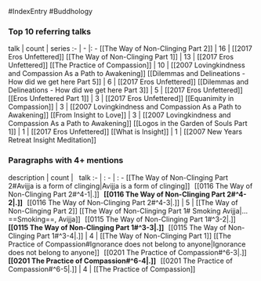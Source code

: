 #IndexEntry #Buddhology

### Top 10 referring talks
talk | count | series
:- | - |: -
[[The Way of Non-Clinging Part 2]] | 16 | [[2017 Eros Unfettered]]
[[The Way of Non-Clinging Part 1]] | 13 | [[2017 Eros Unfettered]]
[[The Practice of Compassion]] | 10 | [[2007 Lovingkindness and Compassion As a Path to Awakening]]
[[Dilemmas and Delineations - How did we get here Part 5]] | 6 | [[2017 Eros Unfettered]]
[[Dilemmas and Delineations - How did we get here Part 3]] | 5 | [[2017 Eros Unfettered]]
[[Eros Unfettered Part 1]] | 3 | [[2017 Eros Unfettered]]
[[Equanimity in Compassion]] | 3 | [[2007 Lovingkindness and Compassion As a Path to Awakening]]
[[From Insight to Love]] | 3 | [[2007 Lovingkindness and Compassion As a Path to Awakening]]
[[Logos in the Garden of Souls Part 1]] | 1 | [[2017 Eros Unfettered]]
[[What is Insight]] | 1 | [[2007 New Years Retreat Insight Meditation]]

### Paragraphs with 4+ mentions
description | count | &nbsp;&nbsp;talk
:- | : - | : -
[[The Way of Non-Clinging Part 2#Avijja is a form of clinging\|Avijja is a form of clinging]] &nbsp;&nbsp;[[0116 The Way of Non-Clinging Part 2#^4-1\|.]] &nbsp; **[[0116 The Way of Non-Clinging Part 2#^4-2\|.]]** &nbsp; [[0116 The Way of Non-Clinging Part 2#^4-3\|.]] | 5 | [[The Way of Non-Clinging Part 2]]
[[The Way of Non-Clinging Part 1# Smoking Avijja\|... ==Smoking==, Avijja]] &nbsp;&nbsp;[[0115 The Way of Non-Clinging Part 1#^3-2\|.]] &nbsp; **[[0115 The Way of Non-Clinging Part 1#^3-3\|.]]** &nbsp; [[0115 The Way of Non-Clinging Part 1#^3-4\|.]] | 4 | [[The Way of Non-Clinging Part 1]]
[[The Practice of Compassion#Ignorance does not belong to anyone\|Ignorance does not belong to anyone]] &nbsp;&nbsp;[[0201 The Practice of Compassion#^6-3\|.]] &nbsp; **[[0201 The Practice of Compassion#^6-4\|.]]** &nbsp; [[0201 The Practice of Compassion#^6-5\|.]] | 4 | [[The Practice of Compassion]]


